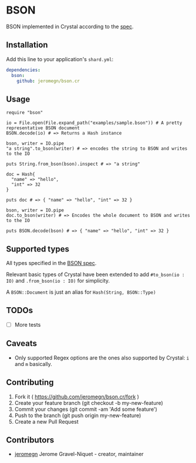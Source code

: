 # BSON

BSON implemented in Crystal according to the [spec](http://bsonspec.org/spec.html).

## Installation

Add this line to your application's `shard.yml`:

```yml
dependencies:
  bson:
    github: jeromegn/bson.cr
```

## Usage

```crystal
require "bson"

io = File.open(File.expand_path("examples/sample.bson")) # A pretty representative BSON document
BSON.decode(io) # => Returns a Hash instance

bson, writer = IO.pipe
"a string".to_bson(writer) # => encodes the string to BSON and writes to the IO

puts String.from_bson(bson).inspect # => "a string"

doc = Hash{
  "name" => "hello",
  "int" => 32
}

puts doc # => { "name" => "hello", "int" => 32 }

bson, writer = IO.pipe
doc.to_bson(writer) # => Encodes the whole document to BSON and writes to the IO

puts BSON.decode(bson) # => { "name" => "hello", "int" => 32 }
```

## Supported types

All types specified in the [BSON spec](http://bsonspec.org/spec.html).

Relevant basic types of Crystal have been extended to add `#to_bson(io : IO)` and `.from_bson(io : IO)` for simplicity.

A `BSON::Document` is just an alias for `Hash(String, BSON::Type)`

## TODOs

- [ ] More tests

## Caveats

- Only supported Regex options are the ones also supported by Crystal: `i` and `m` basically.

## Contributing

1. Fork it ( https://github.com/jeromegn/bson.cr/fork )
2. Create your feature branch (git checkout -b my-new-feature)
3. Commit your changes (git commit -am 'Add some feature')
4. Push to the branch (git push origin my-new-feature)
5. Create a new Pull Request

## Contributors

- [jeromegn](https://github.com/jeromegn) Jerome Gravel-Niquet - creator, maintainer
